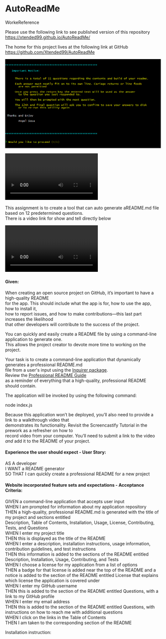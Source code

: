
#  AutoReadMe  
WorkeReference  


  Please use the following link to see published version of this repository https://xtended99.github.io/AutoReadMe/  

  The home for this project lives at the following link at GitHub https://github.com/Xtended99/AutoReadMe  

![AutoReadMe Intro Screen](./assets/images/introscreen.png)   
   
![AutoreadMe MP4](./assets/videos/Jun_19_2021_11_26_PM.mp4)   
   
  This assignment is to create a tool that can auto generate aREADME.md file based on 12 predetermined questions.  
  There is a video link for show and tell directly below   
   
![AutoreadMe MP4](./assets/videos/Jun_19_2021_11_26_PM.mp4)   

#### Given:

   When creating an open source project on GitHub, it’s important to have a high-quality README   
   for the app. This should include what the app is for, how to use the app, how to install it,   
   how to report issues, and how to make contributions&mdash;this last part increases the likelihood   
   that other developers will contribute to the success of the project.   
   
   You can quickly and easily create a README file by using a command-line application to generate one.   
   This allows the project creator to devote more time to working on the project.   
   
   Your task is to create a command-line application that dynamically generates a professional README.md   
   file from a user's input using the [Inquirer package](https://www.npmjs.com/package/inquirer).   
   Review the [Professional README Guide](https://coding-boot-camp.github.io/full-stack/github/professional-readme-guide)   
   as a reminder of everything that a high-quality, professional README should contain.   
   
   The application will be invoked by using the following command:   
   
   node index.js   
   
   Because this application won’t be deployed, you’ll also need to provide a link to a walkthrough video that   
   demonstrates its functionality. Revisit the Screencastify Tutorial in the prework as a refresher on how to   
   record video from your computer. You’ll need to submit a link to the video _and_ add it to the README of your project.   
   
   
#### Experience the user should expect - User Story:   
   
   AS A developer   
   I WANT a README generator   
   SO THAT I can quickly create a professional README for a new project   
  
  
#### Website incorporated feature sets and expectations - Acceptance Criteria:  
  
   GIVEN a command-line application that accepts user input   
   WHEN I am prompted for information about my application repository   
   THEN a high-quality, professional README.md is generated with the title of my project and sections entitled   
      Description, Table of Contents, Installation, Usage, License, Contributing, Tests, and Questions   
   WHEN I enter my project title   
   THEN this is displayed as the title of the README   
   WHEN I enter a description, installation instructions, usage information, contribution guidelines, and test instructions   
   THEN this information is added to the sections of the README entitled Description, Installation, Usage, Contributing, and Tests   
   WHEN I choose a license for my application from a list of options   
   THEN a badge for that license is added near the top of the README and a notice is added to the section of 
      the README entitled License that explains which license the application is covered under   
   WHEN I enter my GitHub username   
   THEN this is added to the section of the README entitled Questions, with a link to my GitHub profile   
   WHEN I enter my email address   
   THEN this is added to the section of the README entitled Questions, with instructions on how to reach me with 
      additional questions   
   WHEN I click on the links in the Table of Contents   
   THEN I am taken to the corresponding section of the README   
  
 Installation instruction:   
   

